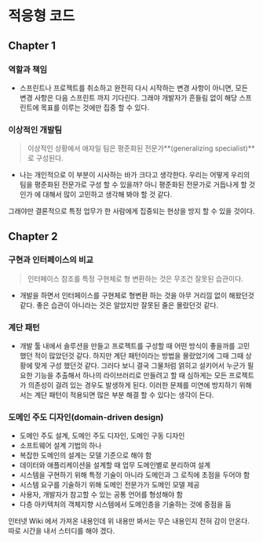 # 적응형 코드

## Chapter 1

### 역할과 책임

- 스프린트나 프로젝트를 취소하고 완전히 다시 시작하는 변경 사항이 아니면, 모든 변경 사항은 다음 스프린트 까지 기다린다.
그래야 개발자가 흔들림 없이 해당 스프린트에 목표를 이루는 것에만 집중 할 수 있다.

### 이상적인 개발팀
> 이상적인 상황에서 애자일 팀은 평준화된 전문가**(generalizing specialist)**로 구성된다.

- 나는 개인적으로 이 부분이 시사하는 바가 크다고 생각한다. 우리는 어떻게 우리의 팀을 평준화된 전문가로 구성 할 수 있을까?
아니 평준화된 전문가로 거듭나게 할 것인가 에 대해서 많이 고민하고 생각해 봐야 할 것 같다.

그래야만 결론적으로 특정 업무가 한 사람에게 집중되는 현상을 방지 할 수 있을 것이다.

## Chapter 2

### 구현과 인터페이스의 비교

> 인터페이스 참조를 특정 구현체로 형 변환하는 것은 무조건 잘못된 습관이다.

- 개발을 하면서 인터페이스를 구현체로 형변환 하는 것을 아무 거리낌 없이 해왔던것 같다.
좋은 습관이 아니라는 것은 알았지만 잘못된 줄은 몰랐던것 같다.

### 계단 패턴

- 개발 툴 내에서 솔루션을 만들고 프로젝트를 구성할 때 어떤 방식이 좋을까를 고민했던 적이 많았던것 같다.
하지만 계단 패턴이라는 방법을 몰랐었기에 그때 그때 상황에 맞게 구성 했던것 같다. 그러다 보니 결국 그물처럼 얽히고 설키어서
누군가 필요한 기능을 추출해서 하나의 라이브러리로 만들려고 할 때 심하게는 모든 프로젝트가 의존성이 걸려 있는 경우도 발생하게 된다.
이러한 문제를 미연에 방지하기 위해서는 계단 패턴이 적용되면 많은 부분 해결 할 수 있다는 생각이 든다.

### 도메인 주도 디자인(domain-driven design)

- 도메인 주도 설계, 도메인 주도 디자인, 도메인 구동 디자인
- 소프트웨어 설계 기법의 하나
- 복잡한 도메인의 설계는 모델 기준으로 해야 함
- 데이터와 애플리케이션을 설계할 때 업무 도메인별로 분리하여 설계
- 시스템을 구현하기 위해 특정 기술이 아니라 도메인과 그 로직에 초점을 두어야 함
- 시스템 요구를 기술하기 위해 도메인 전문가가 도메인 모델 제공
- 사용자, 개발자가 참고할 수 있는 공통 언어를 형성해야 함
- 다층 아키텍처의 객체지향 시스템에서 도메인층을 기술하는 것에 중점을 둠

인터넷 Wiki 에서 가져온 내용인데 위 내용만 봐서는 무슨 내용인지 전혀 감이 안온다. 따로 시간을 내서 스터디를 해야 겠다.